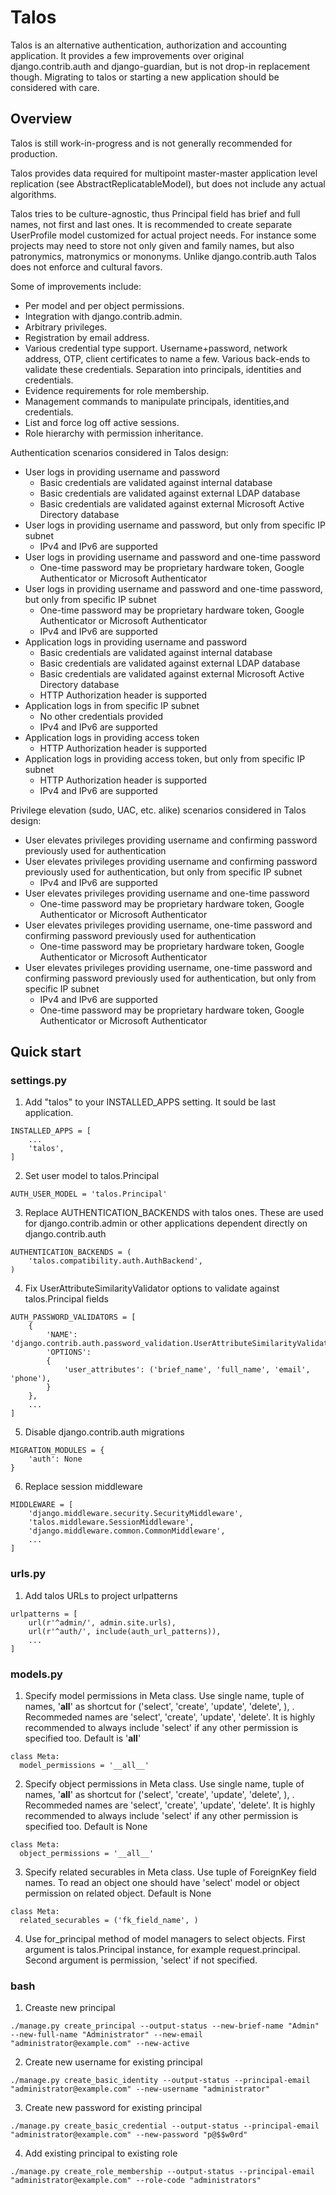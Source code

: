 # Talos


Talos is an alternative authentication, authorization and accounting application. It provides a few improvements over original django.contrib.auth and django-guardian, but is not drop-in replacement though. Migrating to talos or starting a new application should be considered with care.

## Overview

Talos is still work-in-progress and is not generally recommended for production.

Talos provides data required for multipoint master-master application level replication (see AbstractReplicatableModel), but does not include any actual algorithms.

Talos tries to be culture-agnostic, thus Principal field has brief and full names, not first and last ones. It is recommended to create separate UserProfile model customized for actual project needs. For instance some projects may need to store not only given and family names, but also patronymics, matronymics or mononyms. Unlike django.contrib.auth Talos does not enforce and cultural favors.

Some of improvements include:
  * Per model and per object permissions.
  * Integration with django.contrib.admin.
  * Arbitrary privileges.
  * Registration by email address.
  * Various credential type support. Username+password, network address, OTP, client certificates to name a few. Various back-ends to validate these credentials. Separation into principals, identities and credentials.
  * Evidence requirements for role membership.
  * Management commands to manipulate principals, identities,and credentials.
  * List and force log off active sessions.
  * Role hierarchy with permission inheritance.

Authentication scenarios considered in Talos design:
  * User logs in providing username and password
    * Basic credentials are validated against internal database
    * Basic credentials are validated against external LDAP database
    * Basic credentials are validated against external Microsoft Active Directory database
  * User logs in providing username and password, but only from specific IP subnet
    * IPv4 and IPv6 are supported
  * User logs in providing username and password and one-time password
    * One-time password may be proprietary hardware token, Google Authenticator or Microsoft Authenticator
  * User logs in providing username and password and one-time password, but only from specific IP subnet
    * One-time password may be proprietary hardware token, Google Authenticator or Microsoft Authenticator
    * IPv4 and IPv6 are supported
  * Application logs in providing username and password
    * Basic credentials are validated against internal database
    * Basic credentials are validated against external LDAP database
    * Basic credentials are validated against external Microsoft Active Directory database
    * HTTP Authorization header is supported
  * Application logs in from specific IP subnet
    * No other credentials provided
    * IPv4 and IPv6 are supported
  * Application logs in providing access token
    * HTTP Authorization header is supported
  * Application logs in providing access token, but only from specific IP subnet
    * HTTP Authorization header is supported
    * IPv4 and IPv6 are supported

Privilege elevation (sudo, UAC, etc. alike) scenarios considered in Talos design:
  * User elevates privileges providing username and confirming password previously used for authentication
  * User elevates privileges providing username and confirming password previously used for authentication, but only from specific IP subnet
     * IPv4 and IPv6 are supported
  * User elevates privileges providing username and one-time password
    * One-time password may be proprietary hardware token, Google Authenticator or Microsoft Authenticator
  * User elevates privileges providing username, one-time password and confirming password previously used for authentication
    * One-time password may be proprietary hardware token, Google Authenticator or Microsoft Authenticator
  * User elevates privileges providing username, one-time password and confirming password previously used for authentication, but only from specific IP subnet
     * IPv4 and IPv6 are supported
    * One-time password may be proprietary hardware token, Google Authenticator or Microsoft Authenticator

## Quick start

### settings.py
  1. Add "talos" to your INSTALLED_APPS setting. It sould be last application.

    INSTALLED_APPS = [
        ...
        'talos',
    ]

  2. Set user model to talos.Principal

    AUTH_USER_MODEL = 'talos.Principal'

  3. Replace AUTHENTICATION_BACKENDS with talos ones. These are used for django.contrib.admin or other applications dependent directly on django.contrib.auth

    AUTHENTICATION_BACKENDS = (
        'talos.compatibility.auth.AuthBackend',
    )

  4. Fix UserAttributeSimilarityValidator options to validate against talos.Principal fields

    AUTH_PASSWORD_VALIDATORS = [
        {
            'NAME': 'django.contrib.auth.password_validation.UserAttributeSimilarityValidator',
            'OPTIONS':
            {
                'user_attributes': ('brief_name', 'full_name', 'email', 'phone'),
            }
        },
        ...
    ]

  5. Disable django.contrib.auth migrations

    MIGRATION_MODULES = {
        'auth': None
    }

  6. Replace session middleware

    MIDDLEWARE = [
        'django.middleware.security.SecurityMiddleware',
        'talos.middleware.SessionMiddleware',
        'django.middleware.common.CommonMiddleware',
        ...
    ]

### urls.py

  1. Add talos URLs to project urlpatterns

    urlpatterns = [
        url(r'^admin/', admin.site.urls),
        url(r'^auth/', include(auth_url_patterns)),
        ...
    ]

### models.py

  1. Specify model permissions in Meta class. Use single name, tuple of names, '__all__' as shortcut for ('select', 'create', 'update', 'delete', ), . Recommeded names are 'select', 'create', 'update', 'delete'. It is highly recommended to always include 'select' if any other permission is specified too. Default is '__all__'

    class Meta:
      model_permissions = '__all__'

  2. Specify object permissions in Meta class. Use single name, tuple of names, '__all__' as shortcut for ('select', 'create', 'update', 'delete', ), . Recommeded names are 'select', 'create', 'update', 'delete'. It is highly recommended to always include 'select' if any other permission is specified too. Default is None

    class Meta:
      object_permissions = '__all__'

  3. Specify related securables in Meta class. Use tuple of ForeignKey field names. To read an object one should have 'select' model or object permission on related object. Default is None

    class Meta:
      related_securables = ('fk_field_name', )

  4. Use for_principal method of model managers to select objects. First argument is talos.Principal instance, for example request.principal. Second argument is permission, 'select' if not specified.

### bash

  1. Creaste new principal

    ./manage.py create_principal --output-status --new-brief-name "Admin" --new-full-name "Administrator" --new-email "administrator@example.com" --new-active

  2. Create new username for existing principal

    ./manage.py create_basic_identity --output-status --principal-email "administrator@example.com" --new-username "administrator"

  3. Create new password for existing principal

    ./manage.py create_basic_credential --output-status --principal-email "administrator@example.com" --new-password "p@$$w0rd"

  4. Add existing principal to existing role

    ./manage.py create_role_membership --output-status --principal-email "administrator@example.com" --role-code "administrators"
